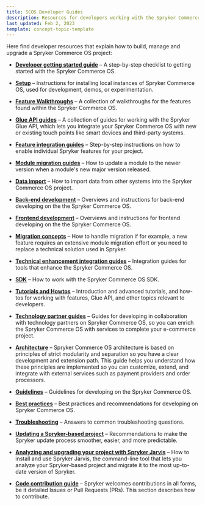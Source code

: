 ```yaml
---
title: SCOS Developer Guides
description: Resources for developers working with the Spryker Commerce OS.
last_updated: Feb 2, 2023
template: concept-topic-template
---
```

Here find developer resources that explain how to build, manage and upgrade a Spryker Commerce OS project:

* [**Developer getting started guide**](/docs/scos/dev/developer-getting-started-guide.html) – A step-by-step checklist to getting started with the Spryker Commerce OS.

* [**Setup**](/docs/scos/dev/setup/setup.html) – Instructions for installing local instances of Spryker Commerce OS, used for development, demos, or experimentation.

* [**Feature Walkthroughs**](/docs/scos/dev/feature-walkthroughs/202212.0/feature-walkthroughs.html) – A collection of walkthroughs for the features found within the Spryker Commerce OS. 

* [**Glue API guides**](/docs/scos/dev/glue-api-guides/202212.0/glue-api-guides.html) – A collection of guides for working with the Spryker Glue API, which lets you integrate your Spryker Commerce OS with new or existing touch points like smart devices and third-party systems.

* [**Feature integration guides**](/docs/scos/dev/feature-integration-guides/202212.0/feature-integration-guides.html) – Step-by-step instructions on how to enable individual Spryker features for your project.  

* [**Module migration guides**](/docs/scos/dev/module-migration-guides/about-migration-guides.html) – How to update a module to the newer version when a module's new major version released.

* [**Data import**](/docs/scos/dev/data-import/202212.0/data-import.html) – How to import data from other systems into the Spryker Commerce OS project. 

* [**Back-end development**](/docs/scos/dev/back-end-development/back-end-development.html) – Overviews and instructions for back-end developing on the the Spryker Commerce OS.

* [**Frontend development**](/docs/scos/dev/front-end-development/front-end-development.html) – Overviews and instructions for frontend developing on the the Spryker Commerce OS.

* [**Migration concepts**](/docs/scos/dev/migration-concepts/migration-concepts.html) – How to handle migration if for example, a new feature requires an extensive module migration effort or you need to replace a technical solution used in Spryker.

* [**Technical enhancement integration guides**](/docs/scos/dev/technical-enhancement-integration-guides/technical-enhancement-integration-guides.html) – Integration guides for tools that enhance the Spryker Commerce OS.

* [**SDK**](/docs/scos/dev/sdk/sdk.html) – How to work with the Spryker Commerce OS SDK.

* [**Tutorials and Howtos**](/docs/scos/dev/tutorials-and-howtos/tutorials-and-howtos.html) – Introduction and advanced tutorials, and how-tos for working with features, Glue API, and other topics relevant to developers.

* [**Technology partner guides**](/docs/scos/dev/technology-partner-guides/202212.0/technology-partner-guides.html) – Guides for developing in collaboration with technology partners on Spryker Commerce OS, so you can enrich the Spryker Commerce OS with services to complete your e-commerce project. 

* [**Architecture**](/docs/scos/dev/architecture/architecture.html) – Spryker Commerce OS architecture is based on principles of strict modularity and separation so you have a clear development and extension path. This guide helps you understand how these principles are implemented so you can customize, extend, and integrate with external services such as payment providers and order processors. 

* [**Guidelines**](/docs/scos/dev/guidelines/guidelines.html) – Guidelines for developing on the Spryker Commerce OS.

* [**Best practices**](/docs/scos/dev/best-practices/best-practices.html) – Best practices and recommendations for developing on Spryker Commerce OS.

* [**Troubleshooting**](/docs/scos/dev/troubleshooting/troubleshooting.html) – Answers to common troubleshooting questions.

* [**Updating a Spryker-based project**](/docs/scos/dev/updating-a-spryker-based-project.html) – Recommendations to make the Spryker update process smoother, easier, and more predictable.

* [**Analyzing and upgrading your project with Spryker Jarvis**](/docs/scos/dev/analyzing-and-upgrading-your-project-with-spryker-jarvis.html) – How to install and use  Spryker Jarvis, the command-line tool that lets you analyze your Spryker-based project and migrate it to the most up-to-date version of Spryker.

* [**Code contribution guide**](/docs/scos/dev/code-contribution-guide.html) – Spryker welcomes contributions in all forms, be it detailed Issues or Pull Requests (PRs). This section describes how to contribute.





